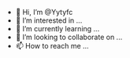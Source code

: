 - 👋 Hi, I’m @Yytyfc
- 👀 I’m interested in ...
- 🌱 I’m currently learning ...
- 💞️ I’m looking to collaborate on ...
- 📫 How to reach me ...

<!---
Yytyfc/Yytyfc is a ✨ special ✨ repository because its `README.md` (this file) appears on your GitHub profile.
You can click the Preview link to take a look at your changes.
--->
